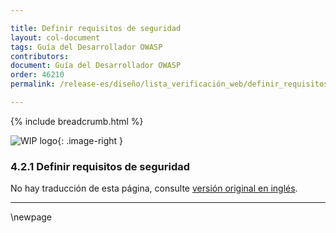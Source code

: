 ```yaml
---

title: Definir requisitos de seguridad
layout: col-document
tags: Guía del Desarrollador OWASP
contributors:
document: Guía del Desarrollador OWASP
order: 46210
permalink: /release-es/diseño/lista_verificación_web/definir_requisitos_seguridad/

---
```


{% include breadcrumb.html %}

<style type="text/css">
.image-right {
  height: 180px;
  display: block;
  margin-left: auto;
  margin-right: auto;
  float: right;
}
</style>

![WIP logo](../../../assets/images/dg_wip.png "Trabajo en curso"){: .image-right }

### 4.2.1 Definir requisitos de seguridad

No hay traducción de esta página, consulte [versión original en inglés][release060201].

----

[release060201]: https://github.com/OWASP/www-project-developer-guide/blob/main/release/06-design/02-web-app-checklist/01-define-security-requirements.md

\newpage
